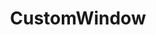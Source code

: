 ---
layout: manual-category
title: CustomWindow
category: CustomWindow
permalink: /categories/프로그램/CustomWindow
---